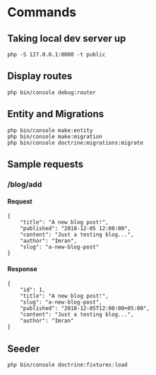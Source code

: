 # Commands
## Taking local dev server up
```
php -S 127.0.0.1:8000 -t public
```

## Display routes
```
php bin/console debug:router
```

## Entity and Migrations
```
php bin/console make:entity
php bin/console make:migration
php bin/console doctrine:migrations:migrate
```

## Sample requests
### /blog/add
#### Request
```
{
	"title": "A new blog post!",
	"published": "2018-12-05 12:00:00",
	"content": "Just a testing blog...",
	"author": "Imran",
	"slug": "a-new-blog-post"
}
```

#### Response
```
{
    "id": 1,
    "title": "A new blog post!",
    "slug": "a-new-blog-post",
    "published": "2018-12-05T12:00:00+05:00",
    "content": "Just a testing blog...",
    "author": "Imran"
}
```

## Seeder
```
php bin/console doctrine:fixtures:load
```